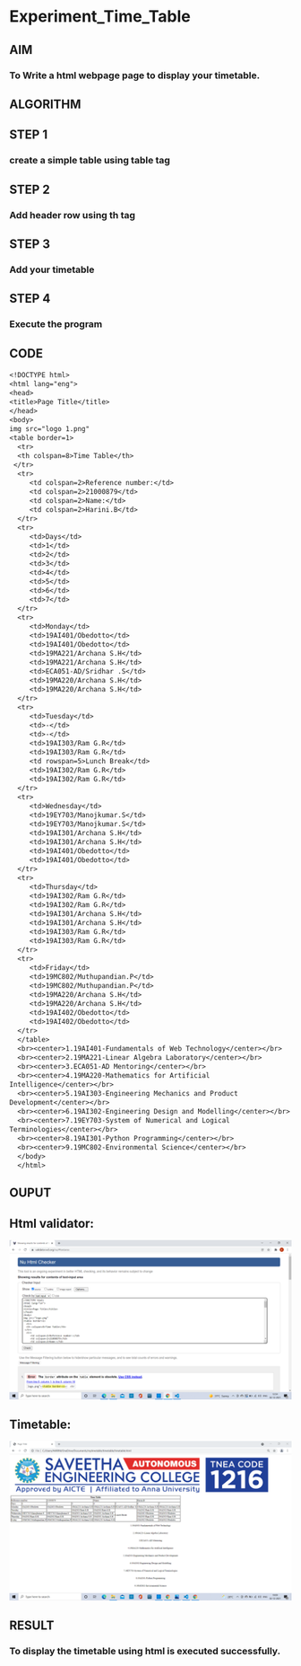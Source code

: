 # Experiment_Time_Table

## AIM
### To Write a html webpage page to display your timetable.

## ALGORITHM
## STEP 1
### create a simple table using table tag
## STEP 2
### Add header row using th tag
## STEP 3
### Add your timetable
## STEP 4
### Execute the program

## CODE
```
<!DOCTYPE html>
<html lang="eng">
<head>
<title>Page Title</title>
</head>
<body>
img src="logo 1.png"
<table border=1>
  <tr>
  <th colspan=8>Time Table</th>
 </tr>
  <tr>
     <td colspan=2>Reference number:</td>
     <td colspan=2>21000879</td>
     <td colspan=2>Name:</td>
     <td colspan=2>Harini.B</td>
  </tr>
  <tr>
     <td>Days</td>
     <td>1</td>
     <td>2</td>
     <td>3</td>
     <td>4</td>
     <td>5</td>
     <td>6</td>
     <td>7</td>
  </tr>
  <tr>
     <td>Monday</td>
     <td>19AI401/Obedotto</td>
     <td>19AI401/Obedotto</td>
     <td>19MA221/Archana S.H</td>
     <td>19MA221/Archana S.H</td>
     <td>ECA051-AD/Sridhar .S</td>
     <td>19MA220/Archana S.H</td>
     <td>19MA220/Archana S.H</td>
  </tr>
  <tr>
     <td>Tuesday</td>
     <td>-</td>
     <td>-</td>
     <td>19AI303/Ram G.R</td>
     <td>19AI303/Ram G.R</td>
     <td rowspan=5>Lunch Break</td>
     <td>19AI302/Ram G.R</td>
     <td>19AI302/Ram G.R</td>
  </tr>
  <tr>
     <td>Wednesday</td>
     <td>19EY703/Manojkumar.S</td>
     <td>19EY703/Manojkumar.S</td>
     <td>19AI301/Archana S.H</td>
     <td>19AI301/Archana S.H</td>
     <td>19AI401/Obedotto</td>
     <td>19AI401/Obedotto</td>
  </tr>
  <tr>
     <td>Thursday</td>
     <td>19AI302/Ram G.R</td>
     <td>19AI302/Ram G.R</td>
     <td>19AI301/Archana S.H</td>
     <td>19AI301/Archana S.H</td>
     <td>19AI303/Ram G.R</td>
     <td>19AI303/Ram G.R</td>
  </tr>
  <tr>
     <td>Friday</td>
     <td>19MC802/Muthupandian.P</td>
     <td>19MC802/Muthupandian.P</td>
     <td>19MA220/Archana S.H</td>
     <td>19MA220/Archana S.H</td>
     <td>19AI402/Obedotto</td>
     <td>19AI402/Obedotto</td>
  </tr>
  </table>
  <br><center>1.19AI401-Fundamentals of Web Technology</center></br>
  <br><center>2.19MA221-Linear Algebra Laboratory</center></br>
  <br><center>3.ECA051-AD Mentoring</center></br>
  <br><center>4.19MA220-Mathematics for Artificial Intelligence</center></br>
  <br><center>5.19AI303-Engineering Mechanics and Product Development</center></br>
  <br><center>6.19AI302-Engineering Design and Modelling</center></br>
  <br><center>7.19EY703-System of Numerical and Logical Terminologies</center></br>
  <br><center>8.19AI301-Python Programming</center></br>
  <br><center>9.19MC802-Environmental Science</center></br>
  </body>
  </html>
  ```

## OUPUT
## Html validator:
![output](./Validator.png)
## Timetable:
![image](./Table.png)

## RESULT
### To display the timetable using html is executed successfully.
